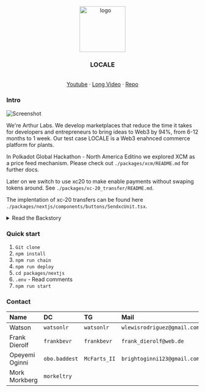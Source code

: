 <div align="center">
<img src="https://i.ibb.co/CMKZrPj/Group-1739.png" alt="logo" width="120" height="120" />
</div>

<h3 align="center">LOCALE</h3>
  <p align="center">
  <br />
    <a href="">Youtube</a>
    ·
    <a href="https://drive.google.com/file/d/1Lt-Ocd0fLM6UAZ5BbDNExJSKPsVkLkG4/view?usp=sharing">Long Video</a>
    ·
    <a href="https://github.com/5eh/LOCALE">Repo</a>
  </p>
</div>

### Intro

![Screenshot](https://i.ibb.co/gDgjf57/image-2024-04-30-123235379.png)

We're Arthur Labs. We develop marketplaces that reduce the time it takes for developers and entrepreneurs to bring ideas to Web3 by 94%, from 6-12 months to 1 week. Our test case LOCALE is a Web3 enahnced commerce platform for plants.

In Polkadot Global Hackathon - North America Editino we explored XCM as a price feed mechanism. Please check out `./packages/xcm/README.md` for further docs.

Later on we switch to use xc20 to make enable payments without swaping tokens around. See `./packages/xc-20_transfer/README.md`.

The implentation of xc-20 transfers can be found here `./packages/nextjs/components/buttons/SendxcUnit.tsx`.

<details>
  <summary>Read the Backstory</summary>
  Watson participated in a accelator over the last 3 months.
  In the last weeks of the programm, he created Locale. See commit history.
  Watson, Bright, Mork and Frank were in a chat and decided to bring this on the Hack and explore price feed mechanism via xcm and add it to LOCALE.
</details>

### Quick start

1.  `Git clone`
2.  `npm install`
3.  `npm run chain`
4.  `npm run deploy`
5.  `cd packages/nextjs`
6.  `.env` - Read comments
7.  `npm run start`

### Contact

| Name           | DC            | TG           | Mail                        |
| :------------- | :------------ | :----------- | :-------------------------- |
| Watson         | `watsonlr`    | `watsonlr`   | `wlewisrodriguez@gmail.com` |
| Frank Dierolf  | `frankbevr`   | `frankbevr`  | `frank_dierolf@web.de`      |
| Opeyemi Oginni | `obo.baddest` | `McFarts_II` | `brightoginni123@gmail.com` |
| Mork Morkberg  | `morkeltry`   |              |                             |
